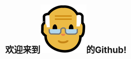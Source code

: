 # 欢迎来到![👴](https://raw.githubusercontent.com/Debonex/Debonex/817f8a9062e9da47d583e925e40b581627233f0b/imgs/oldman.svg)的Github!
